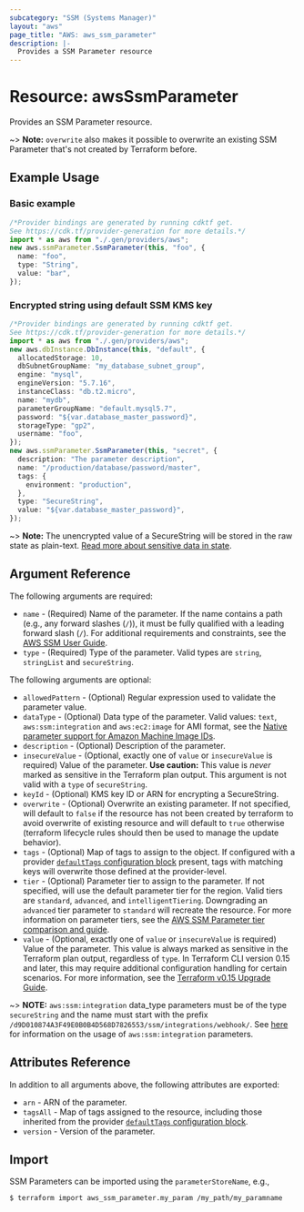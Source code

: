 ```yaml
---
subcategory: "SSM (Systems Manager)"
layout: "aws"
page_title: "AWS: aws_ssm_parameter"
description: |-
  Provides a SSM Parameter resource
---
```


# Resource: awsSsmParameter

Provides an SSM Parameter resource.

\~> **Note:** `overwrite` also makes it possible to overwrite an existing SSM Parameter that's not created by Terraform before.

## Example Usage

### Basic example

```typescript
/*Provider bindings are generated by running cdktf get.
See https://cdk.tf/provider-generation for more details.*/
import * as aws from "./.gen/providers/aws";
new aws.ssmParameter.SsmParameter(this, "foo", {
  name: "foo",
  type: "String",
  value: "bar",
});

```

### Encrypted string using default SSM KMS key

```typescript
/*Provider bindings are generated by running cdktf get.
See https://cdk.tf/provider-generation for more details.*/
import * as aws from "./.gen/providers/aws";
new aws.dbInstance.DbInstance(this, "default", {
  allocatedStorage: 10,
  dbSubnetGroupName: "my_database_subnet_group",
  engine: "mysql",
  engineVersion: "5.7.16",
  instanceClass: "db.t2.micro",
  name: "mydb",
  parameterGroupName: "default.mysql5.7",
  password: "${var.database_master_password}",
  storageType: "gp2",
  username: "foo",
});
new aws.ssmParameter.SsmParameter(this, "secret", {
  description: "The parameter description",
  name: "/production/database/password/master",
  tags: {
    environment: "production",
  },
  type: "SecureString",
  value: "${var.database_master_password}",
});

```

\~> **Note:** The unencrypted value of a SecureString will be stored in the raw state as plain-text.
[Read more about sensitive data in state](https://www.terraform.io/docs/state/sensitive-data.html).

## Argument Reference

The following arguments are required:

* `name` - (Required) Name of the parameter. If the name contains a path (e.g., any forward slashes (`/`)), it must be fully qualified with a leading forward slash (`/`). For additional requirements and constraints, see the [AWS SSM User Guide](https://docs.aws.amazon.com/systems-manager/latest/userguide/sysman-parameter-name-constraints.html).
* `type` - (Required) Type of the parameter. Valid types are `string`, `stringList` and `secureString`.

The following arguments are optional:

* `allowedPattern` - (Optional) Regular expression used to validate the parameter value.
* `dataType` - (Optional) Data type of the parameter. Valid values: `text`, `aws:ssm:integration` and `aws:ec2:image` for AMI format, see the [Native parameter support for Amazon Machine Image IDs](https://docs.aws.amazon.com/systems-manager/latest/userguide/parameter-store-ec2-aliases.html).
* `description` - (Optional) Description of the parameter.
* `insecureValue` - (Optional, exactly one of `value` or `insecureValue` is required) Value of the parameter. **Use caution:** This value is *never* marked as sensitive in the Terraform plan output. This argument is not valid with a `type` of `secureString`.
* `keyId` - (Optional) KMS key ID or ARN for encrypting a SecureString.
* `overwrite` - (Optional) Overwrite an existing parameter. If not specified, will default to `false` if the resource has not been created by terraform to avoid overwrite of existing resource and will default to `true` otherwise (terraform lifecycle rules should then be used to manage the update behavior).
* `tags` - (Optional) Map of tags to assign to the object. If configured with a provider [`defaultTags` configuration block](https://registry.terraform.io/providers/hashicorp/aws/latest/docs#default_tags-configuration-block) present, tags with matching keys will overwrite those defined at the provider-level.
* `tier` - (Optional) Parameter tier to assign to the parameter. If not specified, will use the default parameter tier for the region. Valid tiers are `standard`, `advanced`, and `intelligentTiering`. Downgrading an `advanced` tier parameter to `standard` will recreate the resource. For more information on parameter tiers, see the [AWS SSM Parameter tier comparison and guide](https://docs.aws.amazon.com/systems-manager/latest/userguide/parameter-store-advanced-parameters.html).
* `value` - (Optional, exactly one of `value` or `insecureValue` is required) Value of the parameter. This value is always marked as sensitive in the Terraform plan output, regardless of `type`. In Terraform CLI version 0.15 and later, this may require additional configuration handling for certain scenarios. For more information, see the [Terraform v0.15 Upgrade Guide](https://www.terraform.io/upgrade-guides/0-15.html#sensitive-output-values).

\~> **NOTE:** `aws:ssm:integration` data\_type parameters must be of the type `secureString` and the name must start with the prefix `/d9D010874A3F49E0B0B4D568D7826553/ssm/integrations/webhook/`. See [here](https://docs.aws.amazon.com/systems-manager/latest/userguide/creating-integrations.html) for information on the usage of `aws:ssm:integration` parameters.

## Attributes Reference

In addition to all arguments above, the following attributes are exported:

* `arn` - ARN of the parameter.
* `tagsAll` - Map of tags assigned to the resource, including those inherited from the provider [`defaultTags` configuration block](https://registry.terraform.io/providers/hashicorp/aws/latest/docs#default_tags-configuration-block).
* `version` - Version of the parameter.

## Import

SSM Parameters can be imported using the `parameterStoreName`, e.g.,

```console
$ terraform import aws_ssm_parameter.my_param /my_path/my_paramname
```
